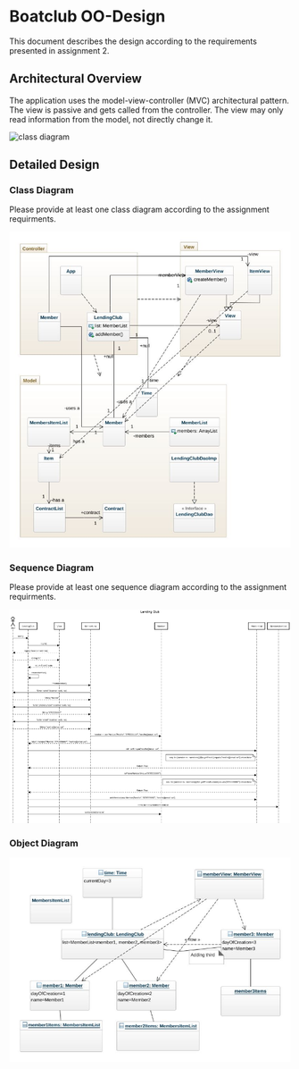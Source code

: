 # Boatclub OO-Design
This document describes the design according to the requirements presented in assignment 2.

## Architectural Overview
The application uses the model-view-controller (MVC) architectural pattern. The view is passive and gets called from the controller. The view may only read information from the model, not directly change it.

![class diagram](img/package_diagram.jpg)

## Detailed Design
### Class Diagram
Please provide at least one class diagram according to the assignment requirments.

![my class diagram](img/lending-club.jpeg)

### Sequence Diagram
Please provide at least one sequence diagram according to the assignment requirments.

![sequence diagram](img/secuence.png)

### Object Diagram

![object diagram](img/object-lending-club.jpeg)